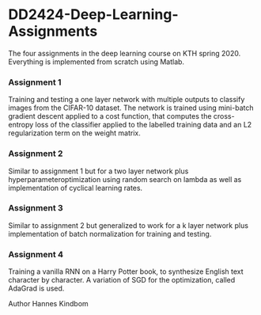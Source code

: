 # DD2424-Deep-Learning-Assignments
The four assignments in the deep learning course on KTH spring 2020. Everything is implemented from scratch using Matlab.

### Assignment 1
Training and testing a one layer network with multiple outputs to classify images from the CIFAR-10 dataset. The network is trained using mini-batch gradient descent applied to a cost function, that computes the cross-entropy loss of the classifier applied to the labelled
training data and an L2 regularization term on the weight matrix.

### Assignment 2
Similar to assignment 1 but for a two layer network plus hyperparameteroptimization using random search on lambda as well as implementation of cyclical learning rates.

### Assignment 3
Similar to assignment 2 but generalized to work for a k layer network plus implementation of batch normalization for training and testing.

### Assignment 4
Training a vanilla RNN on a Harry Potter book, to synthesize English text character by character. A variation of SGD for the optimization, called AdaGrad is used.

Author
Hannes Kindbom

